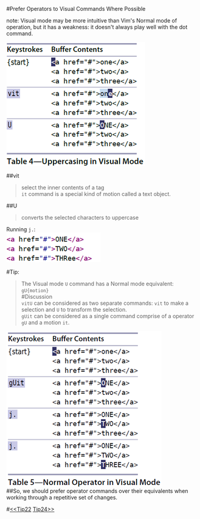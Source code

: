 #Prefer Operators to Visual Commands Where Possible  

note: Visual mode may be more intuitive than Vim's Normal mode of operation, but it has a weakness: it doesn't always play well with the dot command.  
  
![tip23_1](images/tip23_1.png)  
  
##vit  
>select the inner contents of a tag  
>`it` command is a special kind of motion called a text object.  
  
##U  
>converts the selected characters to uppercase  
  
Running `j.`:  
![tip23_1_1](images/tip23_1_1.png)  
  
#Tip:  
>The Visual mode `U` command has a Normal mode equivalent: `gU{motion}`  
#Discussion  
>`vitU` can be considered as two separate commands: `vit` to make a selection and `U` to transform the selection.  
>`gUit` can be considered as a single command comprise of a operator `gU` and a motion `it`.  
  
![tip23_2](images/tip23_2.png)  
##So, we should prefer operator commands over their equivalents when working through a repetitive set of changes.  

#[<<Tip22](tip22.md) [Tip24>>](tip24.md)
